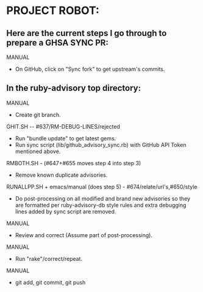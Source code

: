 # PROJECT ROBOT: 

## Here are the current steps I go through to prepare a GHSA SYNC PR:

MANUAL
 * On GitHub, click on "Sync fork" to get upstream's commits.

## In the ruby-advisory top directory:

MANUAL
 * Create git branch.

GHIT.SH -- #637/RM-DEBUG-LINES/rejected
 * Run "bundle update" to get latest gems.
 * Run sync script (lib/github_advisory_sync.rb) with GitHub API Token mentioned above.

RMBOTH.SH - (#647+#655 moves step 4 into step 3)
 * Remove known duplicate advisories.

RUNALLPP.SH + emacs/manual (does step 5) - #674/relate/url's,#650/style
 * Do post-processing on all modified and brand new advisories so
   they are formatted per ruby-advisory-db style rules and extra
   debugging lines added by sync script are removed.

MANUAL
 * Review and correct (Assume part of post-processing).

MANUAL
 * Run "rake"/correct/repeat.

MANUAL
 * git add, git commit, git push
